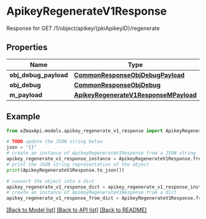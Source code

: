 # ApikeyRegenerateV1Response

Response for GET /1/object/apikey/{pkiApikeyID}/regenerate

## Properties

Name | Type | Description | Notes
------------ | ------------- | ------------- | -------------
**obj_debug_payload** | [**CommonResponseObjDebugPayload**](CommonResponseObjDebugPayload.md) |  | 
**obj_debug** | [**CommonResponseObjDebug**](CommonResponseObjDebug.md) |  | [optional] 
**m_payload** | [**ApikeyRegenerateV1ResponseMPayload**](ApikeyRegenerateV1ResponseMPayload.md) |  | 

## Example

```python
from eZmaxApi.models.apikey_regenerate_v1_response import ApikeyRegenerateV1Response

# TODO update the JSON string below
json = "{}"
# create an instance of ApikeyRegenerateV1Response from a JSON string
apikey_regenerate_v1_response_instance = ApikeyRegenerateV1Response.from_json(json)
# print the JSON string representation of the object
print(ApikeyRegenerateV1Response.to_json())

# convert the object into a dict
apikey_regenerate_v1_response_dict = apikey_regenerate_v1_response_instance.to_dict()
# create an instance of ApikeyRegenerateV1Response from a dict
apikey_regenerate_v1_response_from_dict = ApikeyRegenerateV1Response.from_dict(apikey_regenerate_v1_response_dict)
```
[[Back to Model list]](../README.md#documentation-for-models) [[Back to API list]](../README.md#documentation-for-api-endpoints) [[Back to README]](../README.md)


